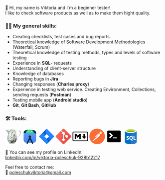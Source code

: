 :wave: Hi, my name is Viktoria and I`m a beginner tester!  
I like to check software products as well as to make them hight quality.

### :woman_technologist: My general skills:  
-	Creating checklists, test cases and bug reports  
-	Theoretical knowledge of Software Development Methodologies (Waterfall, Scrum)  
-	Theoretical knowledge of testing methods, types and levels of software testing  
-	Experience in **SQL**- requests  
-	Understanding of client-server structure  
-	Knowledge of databases  
-	Reporting bugs in **Jira**  
-	Changing responses (**Charles proxy**)  
-	Experience in testing web service. Creating Environment, Collections, sending requests (**Postman**)  
-	Testing mobile app (**Android studio**)    
-	**Git**, **Git Bash**, **GitHub**    

### :hammer_and_wrench: Tools:  
<p>
  <img src="https://github.com/poleschukviktoria/poleschukviktoria/blob/main/icon/Charles_icon.png" width="50" title="Charles proxy">
  <img src="https://github.com/poleschukviktoria/poleschukviktoria/blob/main/icon/android_studio_alt_macos_bigsur_icon_190394.png" width="50" title="Android studio">
  <img src="https://github.com/poleschukviktoria/poleschukviktoria/blob/main/icon/atlassian_jira_logo_icon_170511.png" width="50" title="Jira">
  <img src="https://github.com/poleschukviktoria/poleschukviktoria/blob/main/icon/git_icon.png" width="50" title="Git">
  <img src="https://github.com/poleschukviktoria/poleschukviktoria/blob/main/icon/md_icon.png" width="50" title="Markdown">
  <img src="https://github.com/poleschukviktoria/poleschukviktoria/blob/main/icon/postman_icon%2022.35.53.png" width="50" title="Postman">
  <img src="https://github.com/poleschukviktoria/poleschukviktoria/blob/main/icon/terminal_icon.png" width="50" title="Terminal">
  <img src="https://github.com/poleschukviktoria/poleschukviktoria/blob/main/icon/sql.png" width="50" title="SQL">
</p>
             
:eyes: You can see my profile on LinkedIn:    
[linkedin.com/in/viktoria-poleschuk-928b12217](https://www.linkedin.com/in/viktoria-poleschuk-928b12217/)

Feel free to contact me:   
:email: poleschukviktoria@gmail.com
